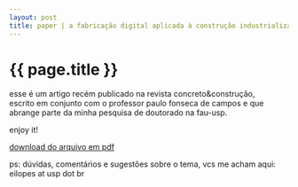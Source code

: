 ```yaml
---
layout: post
title: paper | a fabricação digital aplicada à construção industrializada
---
```


{{ page.title }}
================

esse é um artigo recém publicado na revista concreto&construção,  
escrito em conjunto com o professor paulo fonseca de campos e que  
abrange parte da minha pesquisa de doutorado na fau-usp.

enjoy it!

[download do arquivo em pdf](http://godfabber.github.io/_docs/paper_revista_concreto85.pdf)

ps: dúvidas, comentários e sugestões sobre o tema, vcs me acham aqui:  
eilopes at usp dot br